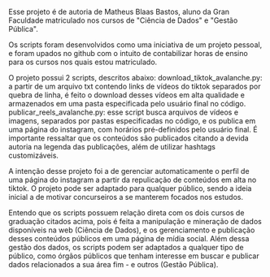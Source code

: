 Esse projeto é de autoria de Matheus Blaas Bastos, aluno da Gran Faculdade matriculado nos cursos de "Ciência de Dados" e "Gestão Pública".

Os scripts foram desenvolvidos como uma iniciativa de um projeto pessoal, e foram upados no github com o intuito de contabilizar horas de ensino para os cursos nos quais estou matriculado.

O projeto possui 2 scripts, descritos abaixo:
download_tiktok_avalanche.py: a partir de um arquivo txt contendo links de vídeos do tiktok separados por quebra de linha, é feito o download desses vídeos em alta qualidade e armazenados em uma pasta especificada pelo usuário final no código. 
publicar_reels_avalanche.py: esse script busca arquivos de vídeos e imagens, separados por pastas especificadas no código, e os publica em uma página do instagram, com horários pré-definidos pelo usuário final. 
É importante ressaltar que os conteúdos são publicados citando a devida autoria na legenda das publicações, além de utilizar hashtags customizáveis.

A intenção desse projeto foi a de gerenciar automaticamente o perfil de uma página do instagram a partir da repulicação de conteúdos em alta no tiktok. 
O projeto pode ser adaptado para qualquer público, sendo a ideia inicial a de motivar concurseiros a se manterem focados nos estudos.

Entendo que os scripts possuem relação direta com os dois cursos de graduação citados acima, pois é feita a manipulação e mineração de dados disponíveis na web (Ciência de Dados), e os gerenciamento e publicação desses conteúdos públicos em uma página de mídia social. 
Além dessa gestão dos dados, os scripts podem ser adaptados a qualquer tipo de público, como órgãos públicos que tenham interesse em buscar e publicar dados relacionados a sua área fim - e outros (Gestão Pública).  
